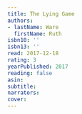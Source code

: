 ```yaml
---
title: The Lying Game
authors:
- lastName: Ware
  firstName: Ruth
isbn10: ''
isbn13: ''
read: 2017-12-18
rating: 3
yearPublished: 2017
reading: false
asin:
subtitle:
narrators:
cover:
---
```

